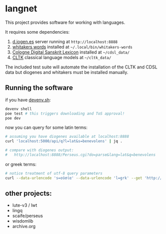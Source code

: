 # langnet

This project provides software for working with languages.

It requires some dependencies:

1. [d.iogen.es](https://d.iogen.es/web/) server running at `http://localhost:8888`
2. [whitakers words](https://latin-words.com) installed at `~/.local/bin/whitakers-words`
3. [Cologne Digital Sanskrit Lexicon](https://www.sanskrit-lexicon.uni-koeln.de/) installed at `~/cdsl_data/`
4. [CLTK](https://docs.cltk.org/en/latest/about.html) classical language models at `~/cltk_data/`

The included test suite will automate the installation of the CLTK and CDSL data but diogenes and whitakers must be installed manually.

## Running the software

if you have [devenv.sh](https://devenv.sh):

```sh
devenv shell
poe test # this triggers downloading and ToS approval!
poe dev
```

now you can query for some latin terms:

```sh
# assuming you have diogenes available at localhost:8888
curl 'localhost:5000/api/q?l=lat&s=benevolens' | jq .

# compare with diogenes output:
#   http://localhost:8888/Perseus.cgi?do=parse&lang=lat&q=benevolens
```

or greek terms:

```sh
# notice treatment of utf-8 query parameters
curl --data-urlencode 's=οὐσία' --data-urlencode 'l=grk' --get 'http://localhost:5000/api/q' | jq .
```

## other projects:

- lute-v3 / lwt
- lingq
- scaife/perseus
- wisdomlib
- archive.org

